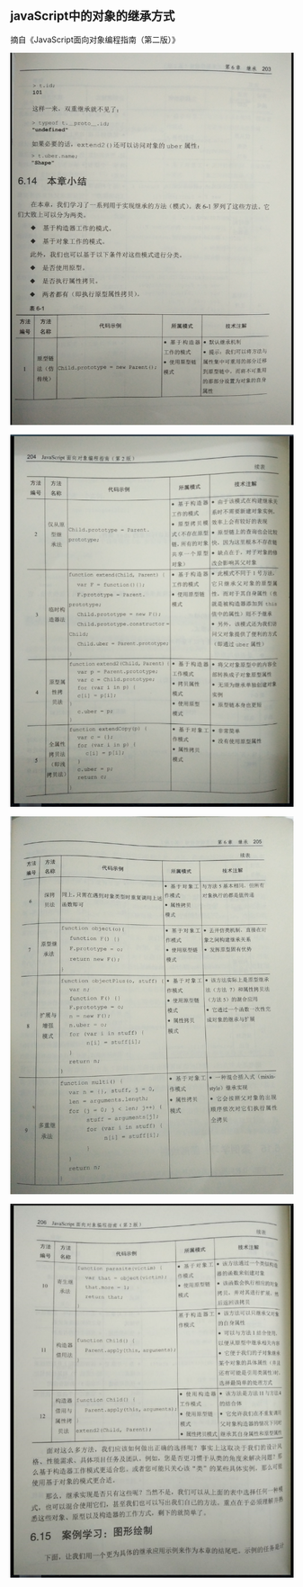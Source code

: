 ## javaScript中的对象的继承方式

摘自《JavaScript面向对象编程指南（第二版）》

 ![28](https://github.com/lqcool/notes/blob/master/%E4%BB%93%E5%BA%93%E5%9B%BE%E5%BA%93/28.png)

 ![29](https://github.com/lqcool/notes/blob/master/%E4%BB%93%E5%BA%93%E5%9B%BE%E5%BA%93/29.png)

 ![30](https://github.com/lqcool/notes/blob/master/%E4%BB%93%E5%BA%93%E5%9B%BE%E5%BA%93/30.png)

 ![31](https://github.com/lqcool/notes/blob/master/%E4%BB%93%E5%BA%93%E5%9B%BE%E5%BA%93/31.png)

